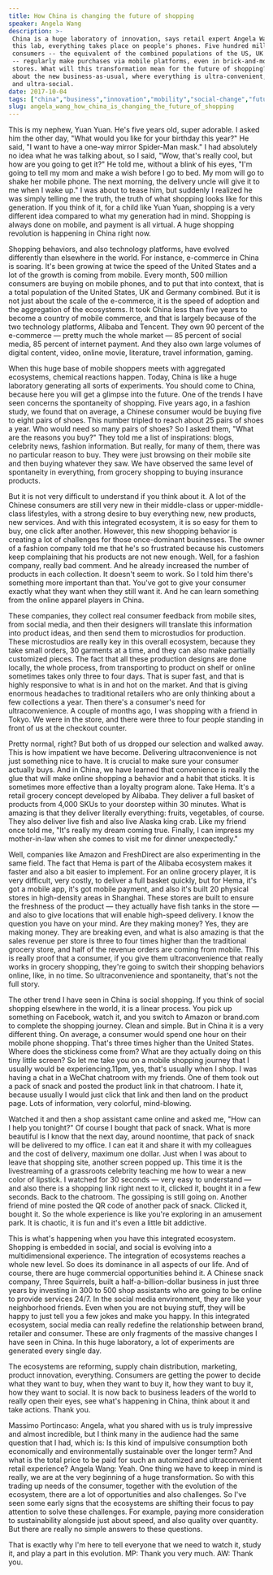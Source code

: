 ```yaml
---
title: How China is changing the future of shopping
speaker: Angela Wang
description: >-
 China is a huge laboratory of innovation, says retail expert Angela Wang, and in
 this lab, everything takes place on people's phones. Five hundred million Chinese
 consumers -- the equivalent of the combined populations of the US, UK and Germany
 -- regularly make purchases via mobile platforms, even in brick-and-mortar
 stores. What will this transformation mean for the future of shopping? Learn more
 about the new business-as-usual, where everything is ultra-convenient, ultra-flexible
 and ultra-social.
date: 2017-10-04
tags: ["china","business","innovation","mobility","social-change","future","society","technology","internet","shopping"]
slug: angela_wang_how_china_is_changing_the_future_of_shopping
---
```


This is my nephew, Yuan Yuan. He's five years old, super adorable. I asked him the other
day, "What would you like for your birthday this year?" He said, "I want to have a one-way
mirror Spider-Man mask." I had absolutely no idea what he was talking about, so I said,
"Wow, that's really cool, but how are you going to get it?" He told me, without a blink of
his eyes, "I'm going to tell my mom and make a wish before I go to bed. My mom will go to
shake her mobile phone. The next morning, the delivery uncle will give it to me when I
wake up." I was about to tease him, but suddenly I realized he was simply telling me the
truth, the truth of what shopping looks like for this generation. If you think of it, for a
child like Yuan Yuan, shopping is a very different idea compared to what my generation had
in mind. Shopping is always done on mobile, and payment is all virtual. A huge shopping
revolution is happening in China right now.

Shopping behaviors, and also technology platforms, have evolved differently than elsewhere
in the world. For instance, e-commerce in China is soaring. It's been growing at twice the
speed of the United States and a lot of the growth is coming from mobile. Every month, 500
million consumers are buying on mobile phones, and to put that into context, that is a
total population of the United States, UK and Germany combined. But it is not just about
the scale of the e-commerce, it is the speed of adoption and the aggregation of the
ecosystems. It took China less than five years to become a country of mobile commerce, and
that is largely because of the two technology platforms, Alibaba and Tencent. They own 90
percent of the e-commerce — pretty much the whole market — 85 percent of social media, 85
percent of internet payment. And they also own large volumes of digital content, video,
online movie, literature, travel information, gaming.

When this huge base of mobile shoppers meets with aggregated ecosystems, chemical
reactions happen. Today, China is like a huge laboratory generating all sorts of
experiments. You should come to China, because here you will get a glimpse into the
future. One of the trends I have seen concerns the spontaneity of shopping. Five years ago,
in a fashion study, we found that on average, a Chinese consumer would be buying five to
eight pairs of shoes. This number tripled to reach about 25 pairs of shoes a year. Who
would need so many pairs of shoes? So I asked them, "What are the reasons you buy?" They
told me a list of inspirations: blogs, celebrity news, fashion information. But really,
for many of them, there was no particular reason to buy. They were just browsing on their
mobile site and then buying whatever they saw. We have observed the same level of
spontaneity in everything, from grocery shopping to buying insurance products.

But it is not very difficult to understand if you think about it. A lot of the Chinese
consumers are still very new in their middle-class or upper-middle-class lifestyles, with
a strong desire to buy everything new, new products, new services. And with this
integrated ecosystem, it is so easy for them to buy, one click after another. However,
this new shopping behavior is creating a lot of challenges for those once-dominant
businesses. The owner of a fashion company told me that he's so frustrated because his
customers keep complaining that his products are not new enough. Well, for a fashion
company, really bad comment. And he already increased the number of products in each
collection. It doesn't seem to work. So I told him there's something more important than
that. You've got to give your consumer exactly what they want when they still want it. And
he can learn something from the online apparel players in China.

These companies, they collect real consumer feedback from mobile sites, from social media,
and then their designers will translate this information into product ideas, and then send
them to microstudios for production. These microstudios are really key in this overall
ecosystem, because they take small orders, 30 garments at a time, and they can also make
partially customized pieces. The fact that all these production designs are done locally,
the whole process, from transporting to product on shelf or online sometimes takes only
three to four days. That is super fast, and that is highly responsive to what is in and
hot on the market. And that is giving enormous headaches to traditional retailers who are
only thinking about a few collections a year. Then there's a consumer's need for
ultraconvenience. A couple of months ago, I was shopping with a friend in Tokyo. We were
in the store, and there were three to four people standing in front of us at the checkout
counter.

Pretty normal, right? But both of us dropped our selection and walked away. This is how
impatient we have become. Delivering ultraconvenience is not just something nice to have.
It is crucial to make sure your consumer actually buys. And in China, we have learned that
convenience is really the glue that will make online shopping a behavior and a habit that
sticks. It is sometimes more effective than a loyalty program alone. Take Hema. It's a
retail grocery concept developed by Alibaba. They deliver a full basket of products from
4,000 SKUs to your doorstep within 30 minutes. What is amazing is that they deliver
literally everything: fruits, vegetables, of course. They also deliver live fish and also
live Alaska king crab. Like my friend once told me, "It's really my dream coming true.
Finally, I can impress my mother-in-law when she comes to visit me for dinner
unexpectedly."

Well, companies like Amazon and FreshDirect are also experimenting in the same field. The
fact that Hema is part of the Alibaba ecosystem makes it faster and also a bit easier to
implement. For an online grocery player, it is very difficult, very costly, to deliver a
full basket quickly, but for Hema, it's got a mobile app, it's got mobile payment, and
also it's built 20 physical stores in high-density areas in Shanghai. These stores are
built to ensure the freshness of the product — they actually have fish tanks in the store
— and also to give locations that will enable high-speed delivery. I know the question you
have on your mind. Are they making money? Yes, they are making money. They are breaking
even, and what is also amazing is that the sales revenue per store is three to four times
higher than the traditional grocery store, and half of the revenue orders are coming from
mobile. This is really proof that a consumer, if you give them ultraconvenience that
really works in grocery shopping, they're going to switch their shopping behaviors online,
like, in no time. So ultraconvenience and spontaneity, that's not the full
story.

The other trend I have seen in China is social shopping. If you think of social shopping
elsewhere in the world, it is a linear process. You pick up something on Facebook, watch
it, and you switch to Amazon or brand.com to complete the shopping journey. Clean and
simple. But in China it is a very different thing. On average, a consumer would spend one
hour on their mobile phone shopping. That's three times higher than the United States.
Where does the stickiness come from? What are they actually doing on this tiny little
screen? So let me take you on a mobile shopping journey that I usually would be
experiencing.11pm, yes, that's usually when I shop. I was having a chat in a WeChat
chatroom with my friends. One of them took out a pack of snack and posted the product link
in that chatroom. I hate it, because usually I would just click that link and then land on
the product page. Lots of information, very colorful, mind-blowing.

Watched it and then a shop assistant came online and asked me, "How can I help you
tonight?" Of course I bought that pack of snack. What is more beautiful is I know that the
next day, around noontime, that pack of snack will be delivered to my office. I can eat it
and share it with my colleagues and the cost of delivery, maximum one dollar. Just when I
was about to leave that shopping site, another screen popped up. This time it is the
livestreaming of a grassroots celebrity teaching me how to wear a new color of lipstick. I
watched for 30 seconds — very easy to understand — and also there is a shopping link right
next to it, clicked it, bought it in a few seconds. Back to the chatroom. The gossiping is
still going on. Another friend of mine posted the QR code of another pack of snack.
Clicked it, bought it. So the whole experience is like you're exploring in an amusement
park. It is chaotic, it is fun and it's even a little bit addictive.

This is what's happening when you have this integrated ecosystem. Shopping is embedded in
social, and social is evolving into a multidimensional experience. The integration of
ecosystems reaches a whole new level. So does its dominance in all aspects of our life. And
of course, there are huge commercial opportunities behind it. A Chinese snack company,
Three Squirrels, built a half-a-billion-dollar business in just three years by investing
in 300 to 500 shop assistants who are going to be online to provide services 24/7. In the
social media environment, they are like your neighborhood friends. Even when you are not
buying stuff, they will be happy to just tell you a few jokes and make you happy. In this
integrated ecosystem, social media can really redefine the relationship between brand,
retailer and consumer. These are only fragments of the massive changes I have seen in
China. In this huge laboratory, a lot of experiments are generated every single
day.

The ecosystems are reforming, supply chain distribution, marketing, product innovation,
everything. Consumers are getting the power to decide what they want to buy, when they
want to buy it, how they want to buy it, how they want to social. It is now back to
business leaders of the world to really open their eyes, see what's happening in China,
think about it and take actions. Thank you.

Massimo Portincaso: Angela, what you shared with us is truly impressive and almost
incredible, but I think many in the audience had the same question that I had, which is:
Is this kind of impulsive consumption both economically and environmentally sustainable
over the longer term? And what is the total price to be paid for such an automized and
ultraconvenient retail experience? Angela Wang: Yeah. One thing we have to keep in mind is
really, we are at the very beginning of a huge transformation. So with this trading up
needs of the consumer, together with the evolution of the ecosystem, there are a lot of
opportunities and also challenges. So I've seen some early signs that the ecosystems are
shifting their focus to pay attention to solve these challenges. For example, paying more
consideration to sustainability alongside just about speed, and also quality over
quantity. But there are really no simple answers to these questions.

That is exactly why I'm here to tell everyone that we need to watch it, study it, and play
a part in this evolution. MP: Thank you very much. AW: Thank you.

<!--
ad_duration=3.33
comment_count=96
event="TED@BCG Milan"
external_start_time=0
intro_duration=11.82
is_subtitle_required="False"
is_talk_featured="True"
language="en"
language_swap="False"
native_language="en"
number_of_related_talks=6
number_of_speakers=1
number_of_subtitled_videos=19
number_of_tags=10
number_of_talk_download_languages=19
number_of_talk_more_resources=0
number_of_talk_recommendations=0
number_of_talks_take_actions=0
post_ad_duration=0.83
published_timestamp="2017-12-14 19:59:35"
recording_date="2017-10-04"
speaker_description="Retail expert"
speaker_is_published=1
speaker_name="Angela Wang"
talk_name="How China is changing the future of shopping"
talks_tags=["china","business","innovation","mobility","social-change","future","society","technology","internet","shopping"]
url_audio="https://download.ted.com/talks/AngelaWang_2017S.mp3?apikey=acme-roadrunner"
url_photo_speaker="https://pe.tedcdn.com/images/ted/fd1b29498c89ae404cc0ab34029bebacd4ffb4d0_254x191.jpg"
url_photo_talk="https://s3.amazonaws.com/talkstar-photos/uploads/31d34ac3-c216-4cf3-904c-860da8cf88f1/AngelaWang_2017S-embed.jpg"
url_webpage="https://www.ted.com/talks/angela_wang_how_china_is_changing_the_future_of_shopping"
video_type_name="TED Institute Talk"
-->